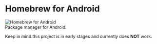 # Homebrew for Android
![Homebrew for Android](https://i.imgur.com/6bNB1N5.png)  
Package manager for Android.

Keep in mind this project is in early stages and currently does **NOT** work.
